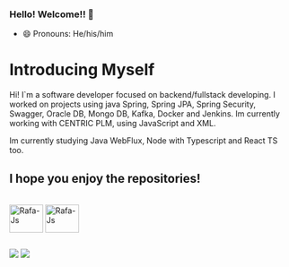 ### Hello! Welcome!! 👋



- 😄 Pronouns: He/his/him
<h1>Introducing Myself</h1>

<p>Hi! I`m a software developer focused on backend/fullstack developing. I worked on projects using java Spring, Spring JPA, Spring Security, Swagger, Oracle DB, Mongo DB, Kafka, Docker and Jenkins. Im currently working with CENTRIC PLM, using JavaScript and XML.</p>

<p>Im currently studying Java WebFlux, Node with Typescript and React TS too.</p>

<h2>I hope you enjoy the repositories!</h2>
  
<div style="display: inline_block"><br>
  <img align="center" alt="Rafa-Js" height="50" width="60" src="https://cdn.jsdelivr.net/gh/devicons/devicon/icons/java/java-original.svg">  
  <img align="center" alt="Rafa-Js" height="50" width="60" src="https://cdn.jsdelivr.net/gh/devicons/devicon/icons/spring/spring-original-wordmark.svg">
</div>
  
  ##

  
<div>
  <a href = "mailto:renan.bilhan@hotmail.com"><img src="https://img.shields.io/badge/-Gmail-%23333?style=for-the-badge&logo=gmail&logoColor=white" target="_blank"></a>
  <a href="https://www.linkedin.com/in/renan-bilhan-de-freitas-671a476b" target="_blank"><img src="https://img.shields.io/badge/-LinkedIn-%230077B5?style=for-the-badge&logo=linkedin&logoColor=white" target="_blank"></a> 
</div>
